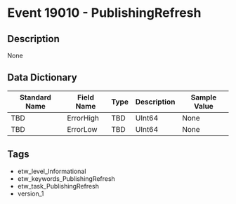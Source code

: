 # Event 19010 - PublishingRefresh

## Description
None

## Data Dictionary
|Standard Name|Field Name|Type|Description|Sample Value|
|---|---|---|---|---|
|TBD|ErrorHigh|TBD|UInt64|None|None|
|TBD|ErrorLow|TBD|UInt64|None|None|

## Tags
* etw_level_Informational
* etw_keywords_PublishingRefresh
* etw_task_PublishingRefresh
* version_1